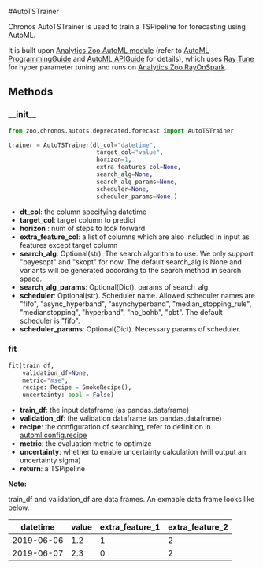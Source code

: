 #AutoTSTrainer

Chronos AutoTSTrainer is used to train a TSPipeline for forecasting using AutoML.

It is built upon [Analytics Zoo AutoML module](https://github.com/intel-analytics/analytics-zoo/tree/master/pyzoo/zoo/automl) (refer to [AutoML ProgrammingGuide](https://analytics-zoo.github.io/master/#ProgrammingGuide/AutoML/overview/) and [AutoML APIGuide](https://analytics-zoo.github.io/master/#APIGuide/AutoML/time-sequence-predictor/) for details), which uses [Ray Tune](https://github.com/ray-project/ray/tree/master/python/ray/tune) for hyper parameter tuning and runs on [Analytics Zoo RayOnSpark](https://analytics-zoo.github.io/master/#ProgrammingGuide/rayonspark/).

## Methods

### \_\_init\_\_
```python
from zoo.chronos.autots.deprecated.forecast import AutoTSTrainer

trainer = AutoTSTrainer(dt_col="datetime",
                         target_col="value",
                         horizon=1,
                         extra_features_col=None,
                         search_alg=None,
                         search_alg_params=None,
                         scheduler=None,
                         scheduler_params=None,)

```

* **dt_col**: the column specifying datetime
* **target_col**: target column to predict
* **horizon** : num of steps to look forward
* **extra_feature_col**: a list of columns which are also included in input as features except target column
* **search_alg**: Optional(str). The search algorithm to use. We only support "bayesopt" and "skopt" for now.
                The default search_alg is None and variants will be generated according to the search method in search space.
* **search_alg_params**: Optional(Dict). params of search_alg.
* **scheduler**: Optional(str). Scheduler name. Allowed scheduler names are "fifo", "async_hyperband",
    "asynchyperband", "median_stopping_rule", "medianstopping", "hyperband", "hb_bohb", "pbt". The default scheduler is "fifo".
* **scheduler_params**: Optional(Dict). Necessary params of scheduler.

### fit

```python 
fit(train_df,
    validation_df=None,
    metric="mse",
    recipe: Recipe = SmokeRecipe(),
    uncertainty: bool = False)
 ```

* **train_df**: the input dataframe (as pandas.dataframe)
* **validation_df**: the validation dataframe (as pandas.dataframe)
* **recipe**: the configuration of searching, refer to definition in [automl.config.recipe](../../APIGuide/AutoML/recipe.md)
* **metric**: the evaluation metric to optimize
* **uncertainty**: whether to enable uncertainty calculation (will output an uncertainty sigma)
* **return**: a TSPipeline
 
__Note:__

train_df and validation_df are data frames. An exmaple data frame looks like below.

  |datetime|value|extra_feature_1|extra_feature_2|
  | --------|----- |---| ---|
  |2019-06-06|1.2|1|2|
  |2019-06-07|2.3|0|2|


 

